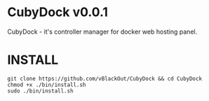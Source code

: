 # CubyDock v0.0.1

CubyDock - it's controller manager for docker web hosting panel.

# INSTALL
```
git clone https://github.com/vBlackOut/CubyDock && cd CubyDock
chmod +x ./bin/install.sh
sudo ./bin/install.sh
```
